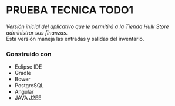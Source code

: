 PRUEBA TECNICA TODO1
===================================


_Versión inicial del aplicativo que le permitirá a la Tienda Hulk Store administrar sus finanzas._<br/>
Esta versión maneja las entradas y salidas del inventario.


### Construido con 

- Eclipse IDE 
- Gradle
- Bower
- PostgreSQL
- Angular
- JAVA J2EE